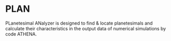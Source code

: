 # PLAN
PLanetesimal ANalyzer is designed to find & locate planetesimals and calculate their characteristics in the output data of numerical simulations by code ATHENA.
